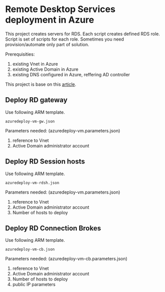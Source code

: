 # Remote Desktop Services deployment in Azure
This project creates servers for RDS. Each script creates defined RDS role.
Script is set of scripts for each role. Sometimes you need provision/automate only part of solution.

Prerequisities:
1. existing Vnet in Azure
2. existing Active Domain in Azure 
3. existing DNS configured in Azure, reffering AD controller

This project is base on this <a href="https://github.com/Azure/azure-quickstart-templates/tree/master/rds-deployment">article</a>.

## Deploy RD gateway
Use following ARM template.
```
azuredeploy-vm-gw.json
```
Parameters needed: (azuredeploy-vm.parameters.json)
1. reference to Vnet
2. Active Domain administrator account

## Deploy RD Session hosts
Use following ARM template.
```
azuredeploy-vm-rdsh.json
```
Parameters needed: (azuredeploy-vm.parameters.json)
1. reference to Vnet
2. Active Domain administrator account
3. Number of hosts to deploy

## Deploy RD Connection Brokes
Use following ARM template.
```
azuredeploy-vm-cb.json
```
Parameters needed: (azuredeploy-vm-cb.parameters.json)
1. reference to Vnet
2. Active Domain administrator account
3. Number of hosts to deploy
4. public IP parameters


